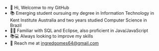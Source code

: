 - 👋 Hi, Welcomw to my GitHub
- 📚 Emerging student oursuing my degree in Information Technology in Kent Institute Australia and two years studied Computer Science in Brazil
- 👩‍💻 Familiar with SQL and Eclipse, also proficient in Java/JavaScript
- 📚💻 Always looking to improve my skills
- 📩 Reach me at ingredgomes64@gmail.com
